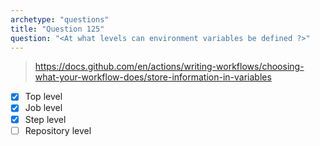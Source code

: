 ```yaml
---
archetype: "questions"
title: "Question 125"
question: "<At what levels can environment variables be defined ?>"
---
```



> https://docs.github.com/en/actions/writing-workflows/choosing-what-your-workflow-does/store-information-in-variables
- [x] Top level
- [x] Job level
- [x] Step level
- [ ] Repository level
